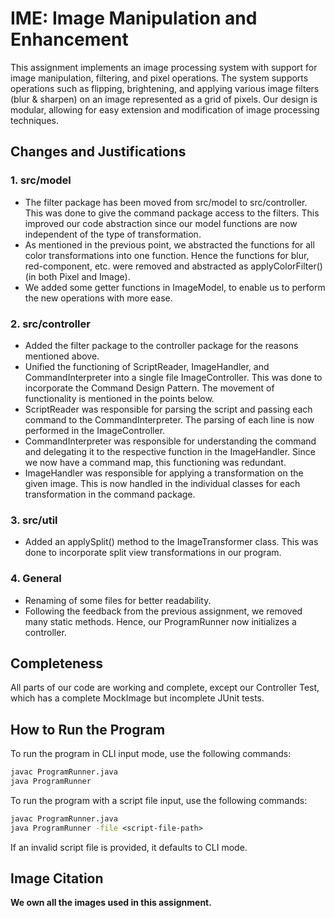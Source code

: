 # IME: Image Manipulation and Enhancement

This assignment implements an image processing system with support for image manipulation, filtering, and pixel operations. The system supports operations such as flipping, brightening, and applying various image filters (blur & sharpen) on an image represented as a grid of pixels. Our design is modular, allowing for easy extension and modification of image processing techniques.

## Changes and Justifications
### 1. src/model
- The filter package has been moved from src/model to src/controller. This was done to give the command package access to the filters. This improved our code abstraction since our model functions are now independent of the type of transformation.
- As mentioned in the previous point, we abstracted the functions for all color transformations into one function. Hence the functions for blur, red-component, etc. were removed and abstracted as applyColorFilter() (in both Pixel and Image).
- We added some getter functions in ImageModel, to enable us to perform the new operations with more ease.

### 2. src/controller
- Added the filter package to the controller package for the reasons mentioned above.
- Unified the functioning of ScriptReader, ImageHandler, and CommandInterpreter into a single file ImageController. This was done to incorporate the Command Design Pattern. The movement of functionality is mentioned in the points below.
- ScriptReader was responsible for parsing the script and passing each command to the CommandInterpreter. The parsing of each line is now performed in the ImageController.
- CommandInterpreter was responsible for understanding the command and delegating it to the respective function in the ImageHandler. Since we now have a command map, this functioning was redundant.
- ImageHandler was responsible for applying a transformation on the given image. This is now handled in the individual classes for each transformation in the command package.

### 3. src/util
- Added an applySplit() method to the ImageTransformer class. This was done to incorporate split view transformations in our program.

### 4. General
- Renaming of some files for better readability.
- Following the feedback from the previous assignment, we removed many static methods. Hence, our ProgramRunner now initializes a controller.

## Completeness
All parts of our code are working and complete, except our Controller Test, which has a complete MockImage but incomplete JUnit tests.

## How to Run the Program

To run the program in CLI input mode, use the following commands:
```cmd
javac ProgramRunner.java
java ProgramRunner
```

To run the program with a script file input, use the following commands:
```cmd
javac ProgramRunner.java
java ProgramRunner -file <script-file-path>
```

If an invalid script file is provided, it defaults to CLI mode.

## Image Citation
**We own all the images used in this assignment.**